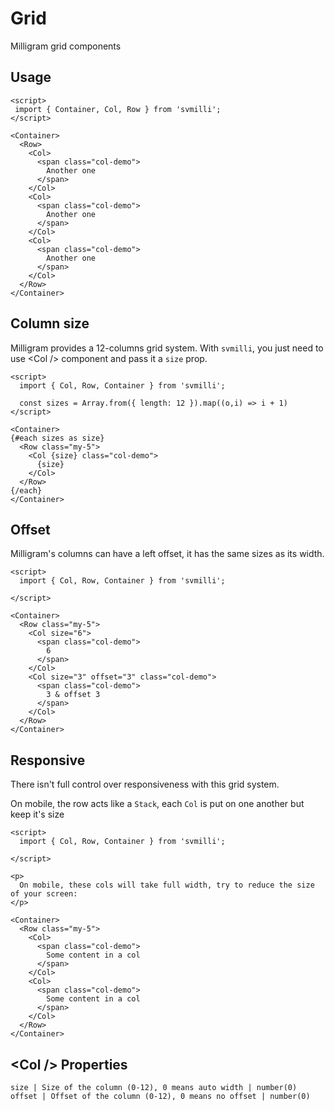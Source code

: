 # Grid

Milligram grid components

## Usage

<div style="display:none">
  ```example
  <style>
  :global(.col-demo) {
    background: #d1d1d1;
    border-radius: .4rem;
    display: flex;
    text-transform: uppercase;
    justify-content: center;
    align-items: center;
    /* font-weight: bold; */
    text-align: center;
  }
  :global(.my-5) {
    margin-top: 1rem;
    margin-bottom: 1rem;
  }
  </style>
  ```
</div>

```example
<script>
 import { Container, Col, Row } from 'svmilli';
</script>

<Container>
  <Row>
    <Col>
      <span class="col-demo">
        Another one
      </span>
    </Col>
    <Col>
      <span class="col-demo">
        Another one
      </span>
    </Col>
    <Col>
      <span class="col-demo">
        Another one
      </span>
    </Col>
  </Row>
</Container>
```

## Column size

Milligram provides a 12-columns grid system.
With `svmilli`, you just need to use &lt;Col /&gt; component and pass it a `size` prop.

```example
<script>
  import { Col, Row, Container } from 'svmilli';

  const sizes = Array.from({ length: 12 }).map((o,i) => i + 1)
</script>

<Container>
{#each sizes as size}
  <Row class="my-5">
    <Col {size} class="col-demo">
      {size}
    </Col>
  </Row>
{/each}
</Container>
```

## Offset

Milligram's columns can have a left offset, it has the same sizes as its width.

```example
<script>
  import { Col, Row, Container } from 'svmilli';

</script>

<Container>
  <Row class="my-5">
    <Col size="6">
      <span class="col-demo">
        6
      </span>
    </Col>
    <Col size="3" offset="3" class="col-demo">
      <span class="col-demo">
        3 & offset 3
      </span>
    </Col>
  </Row>
</Container>
```

## Responsive

There isn't full control over responsiveness with this grid system.

On mobile, the row acts like a `Stack`, each `Col` is put on one another but keep it's size

```example
<script>
  import { Col, Row, Container } from 'svmilli';

</script>

<p>
  On mobile, these cols will take full width, try to reduce the size of your screen:
</p>

<Container>
  <Row class="my-5">
    <Col>
      <span class="col-demo">
        Some content in a col
      </span>
    </Col>
    <Col>
      <span class="col-demo">
        Some content in a col
      </span>
    </Col>
  </Row>
</Container>
```

## &lt;Col /&gt; Properties
```properties
size | Size of the column (0-12), 0 means auto width | number(0)
offset | Offset of the column (0-12), 0 means no offset | number(0)

```
